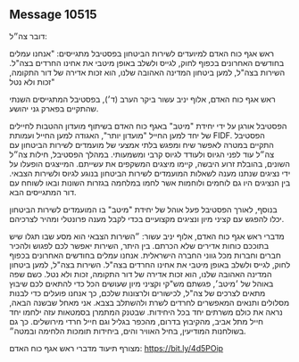 ## Message 10515

דובר צה״ל: 

ראש אגף כוח האדם למיועדים לשירות הביטחון בפסטיבל מתגייסים: "אנחנו עמלים בחודשים האחרונים בכפוף לחוק, לגייס ולשלב באופן מיטבי את אחינו החרדים בצה"ל. השירות בצה"ל, למען ביטחון המדינה האהובה שלנו, הוא זכות אדירה של דור התקומה, זכות ולא נטל"

ראש אגף כוח האדם, אלוף יניב עשור ביקר הערב (ד׳), בפסטיבל המתגייסים השנתי שהתקיים בפארק גני יהושע.

הפסטיבל אורגן על ידי יחידת "מיטב" באגף כוח האדם בשיתוף מועדון ההטבות לחיילים של יחד למען החייל "מועדון יותר", האגודה למען החייל ועמותת FIDF. 
הפסטיבל התקיים במטרה לאפשר שיח ומפגש בלתי אמצעי של מועמדים לשירות הביטחון עם צה״ל עוד לפני הגיוס ולעודד לגיוס קרבי ומשמעותי. 
במהלך הפסטיבל, חילות צה״ל השונים, בהובלת זרוע היבשה, קיימו מיצגים המשקפים את עשייתם. המייצגים הופעלו על ידי נציגים שנתנו מענה לשאלות המועמדים לשירות הביטחון בנוגע לגיוס ולשירות הצבאי. בין הנציגים היו גם לוחמים ולוחמות אשר לחמו במלחמה בגזרות השונות ובאו לשוחח עם דור המתגייסים הבא.

בנוסף, לאורך הפסטיבל פעל אוהל של יחידת "מיטב" בו המועמדים לשירות הביטחון יכלו להפגש עם קציני מיון ונציגים מקצועיים בכדי לקבל מענה פרונטלי ומהיר לצרכיהם.

מדברי ראש אגף כוח האדם, אלוף יניב עשור: ״השירות הצבאי הוא מסע שבו תגלו שיש בתוככם כוחות אדירים שלא הכרתם. בין היתר, השירות יאפשר לכם לפגוש ולהכיר חברים וחברות מכל גווני החברה הישראלית. אנחנו עמלים בחודשים האחרונים בכפוף לחוק, לגייס ולשלב באופן מיטבי את אחינו החרדים בצה"ל. השירות בצה"ל, למען ביטחון המדינה האהובה שלנו, הוא זכות אדירה של דור התקומה, זכות ולא נטל. כשם שפה באוהל של ׳מיטב׳, פגשתם מש"קי וקציני מיון שעושים הכל כדי להתאים לכם שיבוץ מתאים לצרכים של צה"ל, לכישורים ולרצונות שלכם, כך אנחנו פועלים כדי לבנות מסלולים ותנאים המאפשרים לחרדים לשרת ולהשתלב בצבא. אני מאחל שבשנה הבאה, נראה את כולם משרתים יחד בכל היחידות. שבטנק המתמרן בסמטאות עזה ילחמו יחד חייל מתל אביב, מהקיבוץ בדרום, מהכפר בגליל וגם חייל חרדי מירושלים. כך גם בשולחנות המודיעין, בחיל האוויר והים, ביחידות תומכות הלחימה ובמטה״.

מצורף תיעוד מדברי ראש אגף כוח האדם: https://bit.ly/4d5POip

